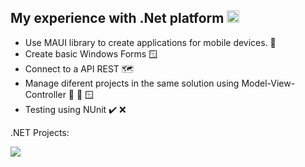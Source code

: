 ## My experience with .Net platform <img src="https://skillicons.dev/icons?i=dotnet" style="height:20px" />
- Use MAUI library to create applications for mobile devices. 🌴
- Create basic Windows Forms 🪟
- Connect to a API REST 🗺️
- Manage diferent projects in the same solution using Model-View-Controller 💾 🔄 🪟
- Testing using NUnit ✔️ ❌

.NET Projects:
<div style="dsiplay:inline">
<a href="https://github.com/ChaconMoon/NIST-Vulnerabilities-Browser"><img src="https://github-readme-stats.vercel.app/api/pin/?username=chaconmoon&repo=NIST-Vulnerabilities-Browser&theme=dracula"></a>
</div>
